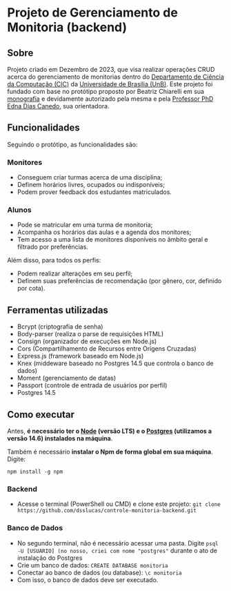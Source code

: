 # Projeto de Gerenciamento de Monitoria (backend)

## Sobre
Projeto criado em Dezembro de 2023, que visa realizar operações CRUD acerca do gerenciamento de monitorias dentro do [Departamento de Ciência da Computação (CIC)](https://cic.unb.br/) da [Universidade de Brasília (UnB)](https://unb.br/). Este projeto foi fundado com base no protótipo proposto por Beatriz Chiarelli em sua [monografia](https://bdm.unb.br/handle/10483/36307) e devidamente autorizado pela mesma e pela [Professor PhD Edna Dias Canedo](https://ednacanedo.github.io/), sua orientadora.

## Funcionalidades
Seguindo o protótipo, as funcionalidades são:

### Monitores
- Conseguem criar turmas acerca de uma disciplina;
- Definem horários livres, ocupados ou indisponíveis;
- Podem prover feedback dos estudantes matriculados.

### Alunos
- Pode se matricular em uma turma de monitoria;
- Acompanha os horários das aulas e a agenda dos monitores;
- Tem acesso a uma lista de monitores disponíveis no âmbito geral e filtrado por preferências.

Além disso, para todos os perfis:
- Podem realizar alterações em seu perfil;
- Definem suas preferências de recomendação (por gênero, cor, definido por cota).

## Ferramentas utilizadas
- Bcrypt (criptografia de senha)
- Body-parser (realiza o parse de requisições HTML)
- Consign (organizador de execuções em Node.js)
- Cors (Compartilhamento de Recursos entre Origens Cruzadas)
- Express.js (framework baseado em Node.js)
- Knex (middeware baseado no Postgres 14.5 que controla o banco de dados)
- Moment (gerenciamento de datas)
- Passport (controle de entrada de usuários por perfil)
- Postgres 14.5

## Como executar
Antes, **é necessário ter o [Node](https://nodejs.org/en/) (versão LTS) e o [Postgres](https://www.enterprisedb.com/downloads/postgres-postgresql-downloads) (utilizamos a versão 14.6) instalados na máquina**.

Também é necessário **instalar o Npm de forma global em sua máquina**. Digite:
```
npm install -g npm
```
### Backend
- Acesse o terminal (PowerShell ou CMD) e clone este projeto: ```git clone https://github.com/dsslucas/controle-monitoria-backend.git```

### Banco de Dados
- No segundo terminal, não é necessário acessar uma pasta. Digite `psql -U [USUARIO] (no nosso, criei com nome "postgres"` durante o ato de instalação do Postgres
- Crie um banco de dados: `CREATE DATABASE monitoria`
- Conectar ao banco de dados (ou database): `\c monitoria`
- Com isso, o banco de dados deve ser executado.